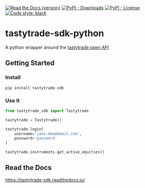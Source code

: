 [![Read the Docs (version)](https://img.shields.io/readthedocs/tastytrade-sdk/latest)](https://tastytrade-sdk.readthedocs.io/)
[![PyPI - Downloads](https://img.shields.io/pypi/dm/tastytrade-sdk)](https://pypi.org/project/tastytrade-sdk/)
[![PyPI - License](https://img.shields.io/pypi/l/tastytrade-sdk)](LICENSE)
[![Code style: black](https://img.shields.io/badge/code%20style-black-000000.svg)](https://github.com/psf/black)

# tastytrade-sdk-python

A python wrapper around the [tastytrade open API](https://developer.tastytrade.com/)

## Getting Started

### Install
```shell
pip install tastytrade-sdk
```

### Use It
```python
from tastytrade_sdk import Tastytrade

tastytrade = Tastytrade()

tastytrade.login(
    username='jane.doe@email.com',
    password='password'
)

tastytrade.instruments.get_active_equities()
```


## Read the Docs
https://tastytrade-sdk.readthedocs.io/